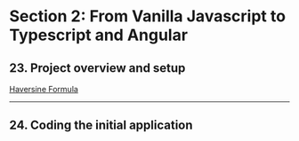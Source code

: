 # Section 2: From Vanilla Javascript to Typescript and Angular

## 23. Project overview and setup

[Haversine Formula](https://en.wikipedia.org/wiki/Haversine_formula)

---

## 24. Coding the initial application

